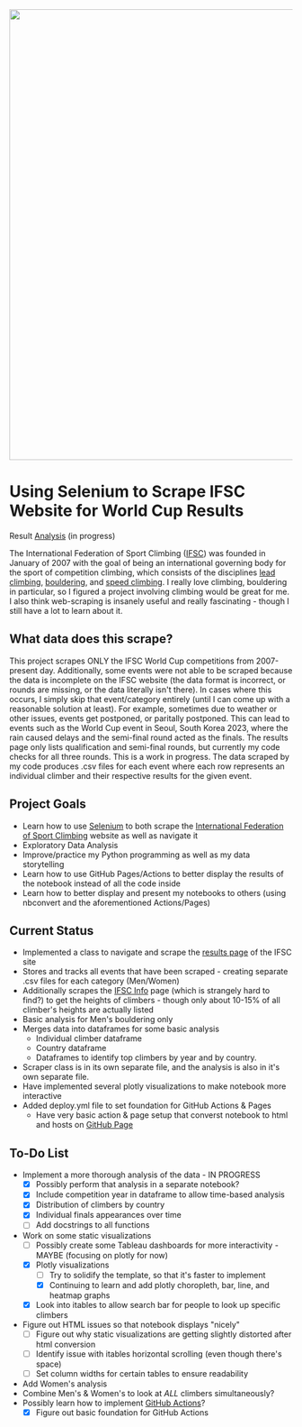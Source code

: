 <div>
  <img src = "https://cdn.ifsc-climbing.org/images/News/Placeholders/IFSC_News_-_IFSC_placeholder.jpg" width = "800">
</div>

# Using Selenium to Scrape IFSC Website for World Cup Results

Result [Analysis](https://noah-kg.github.io/scraping-IFSC-website-via-selenium/) (in progress)

The International Federation of Sport Climbing ([IFSC](https://en.wikipedia.org/wiki/International_Federation_of_Sport_Climbing)) was founded in January of 2007 with the goal of being an international governing body for the sport of competition climbing, which consists of the disciplines [lead climbing](https://en.wikipedia.org/wiki/Lead_climbing), [bouldering](https://en.wikipedia.org/wiki/Bouldering), and [speed climbing](https://en.wikipedia.org/wiki/Speed_climbing).
I really love climbing, bouldering in particular, so I figured a project involving climbing would be great for me. I also think web-scraping is insanely useful and really fascinating - though I still have a lot to learn about it.

## What data does this scrape?
This project scrapes ONLY the IFSC World Cup competitions from 2007-present day. Additionally, some events were not able to be scraped because the data is incomplete on the IFSC website (the data format is incorrect, or rounds are missing, or the data literally isn't there). In cases where this occurs, I simply skip that event/category entirely (until I can come up with a reasonable solution at least). For example, sometimes due to weather or other issues, events get postponed, or paritally postponed. This can lead to events such as the World Cup event in Seoul, South Korea 2023, where the rain caused delays and the semi-final round acted as the finals. The results page only lists qualification and semi-final rounds, but currently my code checks for all three rounds. This is a work in progress. The data scraped by my code produces .csv files for each event where each row represents an individual climber and their respective results for the given event.

## Project Goals
* Learn how to use [Selenium](https://www.selenium.dev/) to both scrape the [International Federation of Sport Climbing](https://www.ifsc-climbing.org/) website as well as navigate it
* Exploratory Data Analysis
* Improve/practice my Python programming as well as my data storytelling
* Learn how to use GitHub Pages/Actions to better display the results of the notebook instead of all the code inside
* Learn how to better display and present my notebooks to others (using nbconvert and the aforementioned Actions/Pages)

## Current Status
* Implemented a class to navigate and scrape the [results page](https://www.ifsc-climbing.org/index.php/world-competition/last-result) of the IFSC site
* Stores and tracks all events that have been scraped - creating separate .csv files for each category (Men/Women)
* Additionally scrapes the [IFSC Info](https://ifsc.results.info/#/) page (which is strangely hard to find?) to get the heights of climbers - though only about 10-15% of all climber's heights are actually listed
* Basic analysis for Men's bouldering only
* Merges data into dataframes for some basic analysis
  * Individual climber dataframe
  * Country dataframe
  * Dataframes to identify top climbers by year and by country.
* Scraper class is in its own separate file, and the analysis is also in it's own separate file.
* Have implemented several plotly visualizations to make notebook more interactive
* Added deploy.yml file to set foundation for GitHub Actions & Pages
  * Have very basic action & page setup that converst notebook to html and hosts on [GitHub Page](https://noah-kg.github.io/scraping-IFSC-website-via-selenium/)

## To-Do List
* Implement a more thorough analysis of the data - IN PROGRESS
  - [x] Possibly perform that analysis in a separate notebook?
  - [x] Include competition year in dataframe to allow time-based analysis
  - [x] Distribution of climbers by country
  - [x] Individual finals appearances over time
  - [ ] Add docstrings to all functions

* Work on some static visualizations
  - [ ] Possibly create some Tableau dashboards for more interactivity - MAYBE (focusing on plotly for now)
  - [x] Plotly visualizations
    - [ ] Try to solidify the template, so that it's faster to implement
    - [x] Continuing to learn and add plotly choropleth, bar, line, and heatmap graphs
  - [x] Look into itables to allow search bar for people to look up specific climbers
* Figure out HTML issues so that notebook displays "nicely"
  - [ ] Figure out why static visualizations are getting slightly distorted after html conversion
  - [ ] Identify issue with itables horizontal scrolling (even though there's space)
  - [ ] Set column widths for certain tables to ensure readability
* Add Women's analysis
* Combine Men's & Women's to look at *ALL* climbers simultaneously?
* Possibly learn how to implement [GitHub Actions](https://github.com/features/actions)?
  - [x] Figure out basic foundation for GitHub Actions
